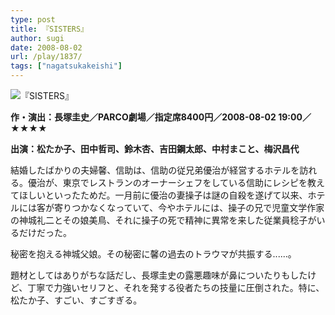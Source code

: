 ```yaml
---
type: post
title: 『SISTERS』
author: sugi
date: 2008-08-02
url: /play/1837/
tags: ["nagatsukakeishi"]
---
```

<img src="/images/play/20080802.jpg" alt="『SISTERS』" class="alignleft" />

**作・演出：長塚圭史／PARCO劇場／指定席8400円／2008-08-02 19:00／★★★★**

**出演：松たか子、田中哲司、鈴木杏、吉田鋼太郎、中村まこと、梅沢昌代**

結婚したばかりの夫婦馨、信助は、信助の従兄弟優治が経営するホテルを訪れる。優治が、東京でレストランのオーナーシェフをしている信助にレシピを教えてほしいといったためだ。一月前に優治の妻操子は謎の自殺を遂げて以来、ホテルには客が寄りつかなくなっていて、今やホテルには、操子の兄で児童文学作家の神城礼二とその娘美鳥、それに操子の死で精神に異常を来した従業員稔子がいるだけだった。

秘密を抱える神城父娘。その秘密に馨の過去のトラウマが共振する......。

題材としてはありがちな話だし、長塚圭史の露悪趣味が鼻についたりもしたけど、丁寧で力強いセリフと、それを発する役者たちの技量に圧倒された。特に、松たか子、すごい、すごすぎる。
